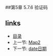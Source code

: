 
##第5章 5.7.6 验证码


## links
  * [目录](<preface.md>)
  * 上一节: [Map2](<05.7.5.md>)
  * 下一节: [date日期](<05.7.7.md>)



